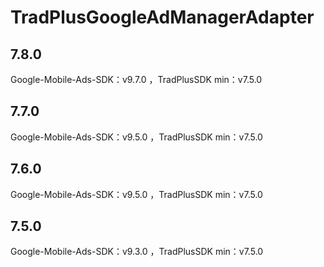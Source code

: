 # TradPlusGoogleAdManagerAdapter

## 7.8.0

Google-Mobile-Ads-SDK：v9.7.0 ，TradPlusSDK min：v7.5.0

## 7.7.0

Google-Mobile-Ads-SDK：v9.5.0 ，TradPlusSDK min：v7.5.0

## 7.6.0

Google-Mobile-Ads-SDK：v9.5.0 ，TradPlusSDK min：v7.5.0

## 7.5.0

Google-Mobile-Ads-SDK：v9.3.0 ，TradPlusSDK min：v7.5.0